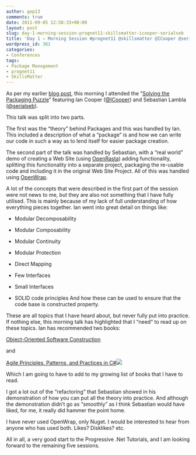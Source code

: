 ```yaml
---
author: gep13
comments: true
date: 2011-09-05 12:58:33+00:00
layout: post
slug: day-1-morning-session-prognet11-skillsmatter-icooper-serialseb
title: 'Day 1 – Morning Session #prognet11 @skillsmatter @ICooper @serialseb'
wordpress_id: 361
categories:
- Conferences
tags:
- Package Management
- prognet11
- SkillsMatter
---
```


As per my earlier [blog post](http://www.gep13.co.uk/blog/?p=358), this morning I attended the “[Solving the Packaging Puzzle](http://skillsmatter.com/podcast/open-source-dot-net/patterns-and-practices-of-package-management)” featuring Ian Cooper ([@ICooper](https://twitter.com/#!/icooper)) and Sebastian Lambla ([@serialseb](https://twitter.com/#!/serialseb)).

 

This talk was split into two parts.

 

The first was the “theory” behind Packages and this was handled by Ian. This included a description of what a “package” is and how we can write our code in such a way as to lend itself for easier package creation.

 

The second part of the talk was handled by Sebastian, with a “real world” demo of creating a Web Site (using [OpenRasta](http://openrasta.org/)) adding functionality, splitting this functionality into a separate project, packaging the re-usable code and including it in the original Web Site Project. All of this was handled using [OpenWrap](http://www.openwrap.org/).

 

A lot of the concepts that were described in the first part of the session were not news to me, but they are also not something that I have fully utilised. This is mainly because of my lack of full understanding of how everything pieces together. Ian went into great detail on things like:

 

  
  * Modular Decomposability
   
  * Modular Composability
   
  * Modular Continuity
   
  * Modular Protection
   
  * Direct Mapping
   
  * Few Interfaces
   
  * Small Interfaces
   
  * SOLID code principles
 And how these can be used to ensure that the code base is constructed property.  

These are all topics that I have heard about, but never fully put into practice. If nothing else, this morning talk has highlighted that I “need” to read up on these topics. Ian has recommended two books:

 

[Object-Oriented Software Construction](http://www.amazon.co.uk/gp/product/0136291554/ref=as_li_ss_tl?ie=UTF8&tag=www6thprimeco-21&linkCode=as2&camp=1634&creative=19450&creativeASIN=0136291554)

 

and

 

[Agile Principles, Patterns, and Practices in C#](http://www.amazon.co.uk/gp/product/0131857258/ref=as_li_ss_tl?ie=UTF8&tag=www6thprimeco-21&linkCode=as2&camp=1634&creative=19450&creativeASIN=0131857258)![](http://www.assoc-amazon.co.uk/e/ir?t=&l=as2&o=2&a=0131857258)

 

Which I am going to have to add to my growing list of books that I have to read.

 

I got a lot out of the “refactoring” that Sebastian showed in his demonstration of how you can put all the theory into practice. And although the demonstration didn’t go as “smoothly” as I think Sebastian would have liked, for me, it really did hammer the point home.

 

I have never used OpenWrap, only Nuget. I would be interested to hear from anyone who has used both. Likes? Disklikes? etc.

 

All in all, a very good start to the Progressive .Net Tutorials, and I am looking forward to the remaining five sessions.
